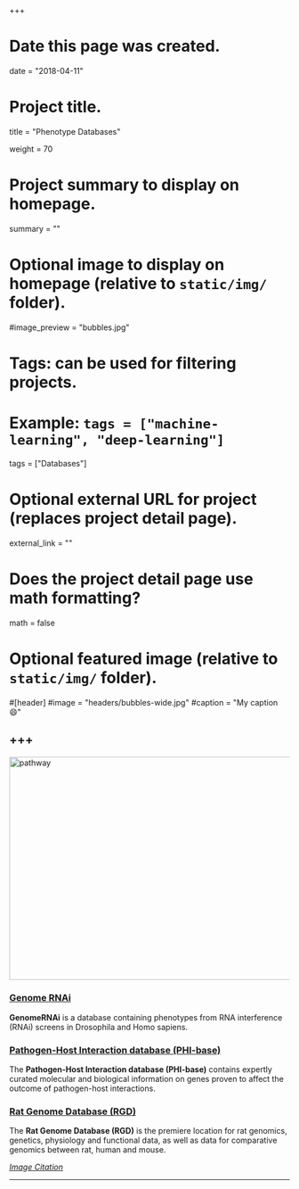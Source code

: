 +++
# Date this page was created.
date = "2018-04-11"

# Project title.
title = "Phenotype Databases"

weight = 70
# Project summary to display on homepage.
summary = ""

# Optional image to display on homepage (relative to `static/img/` folder).
#image_preview = "bubbles.jpg"

# Tags: can be used for filtering projects.
# Example: `tags = ["machine-learning", "deep-learning"]`
tags = ["Databases"]

# Optional external URL for project (replaces project detail page).
external_link = ""

# Does the project detail page use math formatting?
math = false

# Optional featured image (relative to `static/img/` folder).
#[header]
#image = "headers/bubbles-wide.jpg"
#caption = "My caption :smile:"


+++
---

<img src="/img/database/Phenotype.jpg" width= "600" height="400" alt="pathway" align="center">

### [Genome RNAi](http://www.genomernai.org/)

**GenomeRNAi** is a database containing phenotypes from RNA interference (RNAi) screens in Drosophila and Homo sapiens.

### [Pathogen-Host Interaction database (PHI-base)](http://www.phi-base.org/) 

The **Pathogen-Host Interaction database (PHI-base)** contains expertly curated molecular and biological information on genes proven to affect the outcome of pathogen-host interactions.

### [Rat Genome Database (RGD)](https://rgd.mcw.edu/) 

The **Rat Genome Database (RGD)** is the premiere location for rat genomics, genetics, physiology and functional data, as well as data for comparative genomics between rat, human and mouse.

[*Image Citation*](http://buddhajeans.com/encyclopedia/phenotype-illustration/)

---
